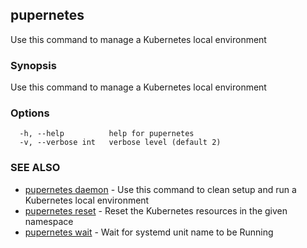 ## pupernetes

Use this command to manage a Kubernetes local environment

### Synopsis

Use this command to manage a Kubernetes local environment

### Options

```
  -h, --help          help for pupernetes
  -v, --verbose int   verbose level (default 2)
```

### SEE ALSO

* [pupernetes daemon](pupernetes_daemon.md)	 - Use this command to clean setup and run a Kubernetes local environment
* [pupernetes reset](pupernetes_reset.md)	 - Reset the Kubernetes resources in the given namespace
* [pupernetes wait](pupernetes_wait.md)	 - Wait for systemd unit name to be Running

